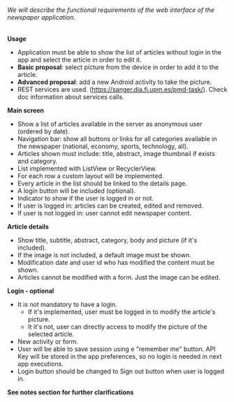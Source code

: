 ###### We will describe the functional requirements of the web interface of the newspaper application.

**Usage**
- Application must be able to show the list of articles without login in the app and select the article in order to edit it. 
- **Basic proposal**: select picture from the device in order to add it to the article.
- **Advanced proposal**: add a new Android activity to take the picture.
- REST services are used. (https://sanger.dia.fi.upm.es/pmd-task/). Check doc information about services calls.

**Main screen**
- Show a list of articles available in the server as anonymous user (ordered by date).
- Navigation bar: show all buttons or links for all categories available in the newspaper (national, economy, sports, technology, all).
- Articles shown must include: title, abstract, image thumbnail if exists and category.
- List implemented with ListView or RecyclerView.
- For each row a custom layout will be implemented.
- Every article in the list should be linked to the details page.
- A login button will be included (optional).
- Indicator to show if the user is logged in or not. 
- If user is logged in: articles can be created, edited and removed.
- If user is not logged in: user cannot edit newspaper content.

**Article details**
- Show title, subtitle, abstract, category, body and picture (if it's included).
- If the image is not included, a default image must be shown.
- Modification date and user id who has modified the content must be shown.
- Articles cannot be modified with a form. Just the image can be edited. 

**Login - optional**
- It is not mandatory to have a login. 
  - If it's implemented, user must be logged in to modify the article's picture.
  - It it's not, user can directly access to modify the picture of the selected article.
- New activity or form.
- User will be able to save session using e "remember me" button. API Key will be stored in the app preferences, so no login is needed in next app executions.
- Login button should be changed to Sign out button when user is logged in.


**See notes section for further clarifications**

